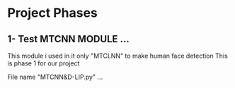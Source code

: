 # Project Phases 

## 1- Test MTCNN MODULE ...
This module i used in it only "MTCLNN" to make human face detection 
This is phase 1 for our project

File name "MTCNN&D-LIP.py" ... 

